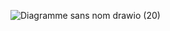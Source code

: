 ![Diagramme sans nom drawio (20)](https://github.com/soulaimanGhailan/fullstack-ecomApp-microservices-kafka-angular-kuberenates/captures/99770237/ea1aa6ae-922f-4e86-a278-e68a3433925f)

